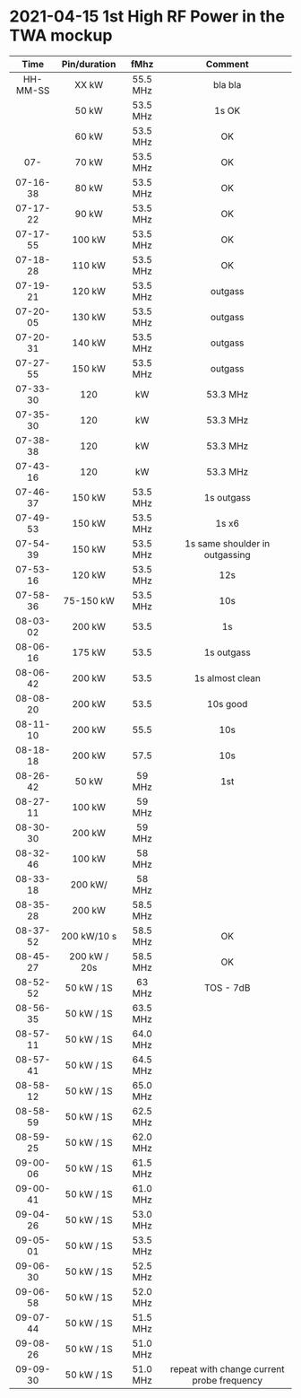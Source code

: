 # 2021-04-15 1st High RF Power in the TWA mockup

| Time | Pin/duration | fMhz | Comment | 
| :--: | :----------: | :--: | :-----: |
| HH-MM-SS |  XX kW  | 55.5 MHz | bla bla |
| | 50 kW | 53.5 MHz | 1s OK | 
| | 60 kW | 53.5 MHz | OK | 
| 07-| 70 kW | 53.5 MHz | OK | 
| 07-16-38 | 80 kW | 53.5 MHz | OK | 
| 07-17-22 | 90 kW | 53.5 MHz | OK | 
| 07-17-55 | 100 kW | 53.5 MHz | OK | 
| 07-18-28 | 110 kW | 53.5 MHz | OK | 
| 07-19-21 | 120 kW | 53.5 MHz | outgass | 
| 07-20-05 | 130 kW | 53.5 MHz | outgass | 
| 07-20-31 | 140 kW | 53.5 MHz | outgass | 
| 07-27-55 | 150 kW | 53.5 MHz | outgass | 
| 07-33-30 | 120 | kW | 53.3 MHz | longer pulse to investigate outgassing => 2s outgass | 
| 07-35-30 | 120 | kW | 53.3 MHz | longer pulse to investigate outgassing => 4s outgass but seems saturating | 
| 07-38-38 | 120 | kW | 53.3 MHz | longer pulse to investigate outgassing => 8s outgass but reaches plateau | 
| 07-43-16 | 120 | kW | 53.3 MHz | longer pulse to investigate outgassing => 12s  | 
| 07-46-37 | 150 kW | 53.5 MHz | 1s outgass | 
| 07-49-53 | 150 kW | 53.5 MHz | 1s x6 | 
| 07-54-39 | 150 kW | 53.5 MHz | 1s same shoulder in outgassing | 
| 07-53-16 | 120 kW | 53.5 MHz | 12s | 
| 07-58-36 | 75-150 kW | 53.5 MHz | 10s | 
| 08-03-02 | 200 kW | 53.5 | 1s |  | 
| 08-06-16 | 175 kW | 53.5 | 1s outgass | 
| 08-06-42 | 200 kW | 53.5 | 1s almost clean | 
| 08-08-20 | 200 kW | 53.5 | 10s good | 
| 08-11-10 | 200 kW | 55.5 | 10s | 
| 08-18-18 | 200 kW | 57.5 | 10s | 
| 08-26-42 | 50 kW | 59 MHz | 1st | 
| 08-27-11 | 100 kW | 59 MHz | 
| 08-30-30 | 200 kW | 59 MHz | 
| 08-32-46 | 100 kW | 58 MHz | 
| 08-33-18 | 200 kW/ | 58 MHz | 
| 08-35-28 | 200 kW | 58.5 MHz | 
| 08-37-52 | 200 kW/10 s | 58.5 MHz | OK |
| 08-45-27 | 200 kW / 20s | 58.5 MHz | OK | 
| 08-52-52 | 50 kW / 1S | 63 MHz | TOS - 7dB |
| 08-56-35 | 50 kW / 1S | 63.5 MHz |  |
| 08-57-11 | 50 kW / 1S | 64.0 MHz |  |
| 08-57-41 | 50 kW / 1S | 64.5 MHz |  |
| 08-58-12 | 50 kW / 1S | 65.0 MHz |  |
| 08-58-59 | 50 kW / 1S | 62.5 MHz |  |
| 08-59-25 | 50 kW / 1S | 62.0 MHz |  |
| 09-00-06 | 50 kW / 1S | 61.5 MHz |  |
| 09-00-41 | 50 kW / 1S | 61.0 MHz |  |
| 09-04-26 | 50 kW / 1S | 53.0 MHz |  |
| 09-05-01 | 50 kW / 1S | 53.5 MHz |  |
| 09-06-30 | 50 kW / 1S | 52.5 MHz |  |
| 09-06-58 | 50 kW / 1S | 52.0 MHz |  |
| 09-07-44 | 50 kW / 1S | 51.5 MHz |  |
| 09-08-26 | 50 kW / 1S | 51.0 MHz |  |
| 09-09-30 | 50 kW / 1S | 51.0 MHz | repeat with change current probe frequency |


